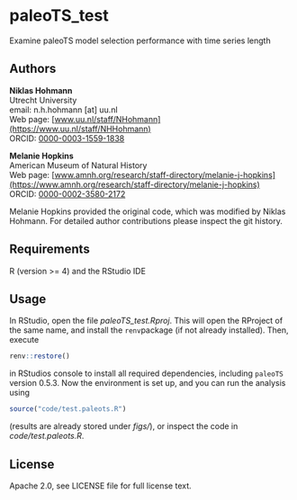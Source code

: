 # paleoTS_test

Examine paleoTS model selection performance with time series length

## Authors

__Niklas Hohmann__  
Utrecht University  
email: n.h.hohmann [at] uu.nl  
Web page: [www.uu.nl/staff/NHohmann](https://www.uu.nl/staff/NHHohmann)  
ORCID: [0000-0003-1559-1838](https://orcid.org/0000-0003-1559-1838)

__Melanie Hopkins__  
American Museum of Natural History  
Web page: [www.amnh.org/research/staff-directory/melanie-j-hopkins](https://www.amnh.org/research/staff-directory/melanie-j-hopkins)  
ORCID: [0000-0002-3580-2172](https://orcid.org/0000-0002-3580-2172)

Melanie Hopkins provided the original code, which was modified by Niklas Hohmann. For detailed author contributions please inspect the git history.

## Requirements

R (version >= 4) and the RStudio IDE

## Usage

In RStudio, open the file _paleoTS_test.Rproj_. This will open the RProject of the same name, and install the `renv`package (if not already installed). Then, execute

```R
renv::restore()
```

in RStudios console to install all required dependencies, including `paleoTS` version 0.5.3. Now the environment is set up, and you can run the analysis using

```R
source("code/test.paleots.R")
```

(results are already stored under _figs/_), or inspect the code in _code/test.paleots.R_.

## License

 Apache 2.0, see LICENSE file for full license text.
